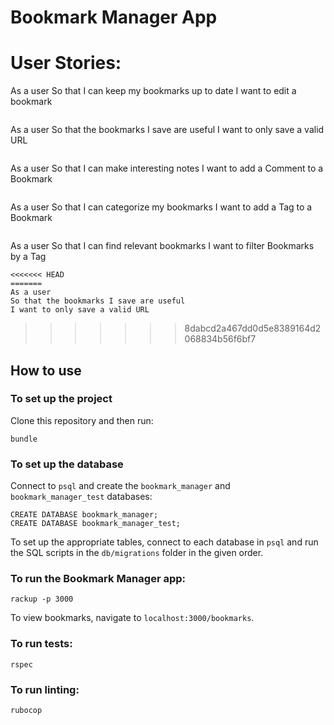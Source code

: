 # Bookmark Manager App

# User Stories:

 As a user
 So that I can keep my bookmarks up to date
 I want to edit a bookmark
 ```
 
 ```
 As a user
 So that the bookmarks I save are useful
 I want to only save a valid URL
 ```
 
 ```
 As a user
 So that I can make interesting notes
 I want to add a Comment to a Bookmark
 ```
 
 ```
 As a user
 So that I can categorize my bookmarks
 I want to add a Tag to a Bookmark
 ```
 ```
 As a user
 So that I can find relevant bookmarks
 I want to filter Bookmarks by a Tag
 ```
<<<<<<< HEAD
=======
As a user
So that the bookmarks I save are useful
I want to only save a valid URL
```
>>>>>>> 8dabcd2a467dd0d5e8389164d2068834b56f6bf7
 
 ## How to use
 
 ### To set up the project
 
 Clone this repository and then run:
 
 ```
 bundle
 ```
 
 ### To set up the database
 
 Connect to `psql` and create the `bookmark_manager` and `bookmark_manager_test` databases:
 
 ```
 CREATE DATABASE bookmark_manager;
 CREATE DATABASE bookmark_manager_test;
 ```
 
 To set up the appropriate tables, connect to each database in `psql` and run the SQL scripts in the `db/migrations` folder in the given order.
 
 ### To run the Bookmark Manager app:
 
 ```
 rackup -p 3000
 ```
 
 To view bookmarks, navigate to `localhost:3000/bookmarks`.
 
 ### To run tests:
 
 ```
 rspec
 ```
 
 ### To run linting:
 
 ```
 rubocop
 ```